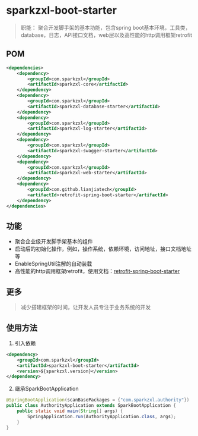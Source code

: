 # sparkzxl-boot-starter
> 职能：
> 聚合开发脚手架的基本功能，包含spring boot基本环境，工具类，database，日志，API接口文档，web层以及高性能的http调用框架retrofit

## POM

```xml
<dependencies>
    <dependency>
        <groupId>com.sparkzxl</groupId>
        <artifactId>sparkzxl-core</artifactId>
    </dependency>
    <dependency>
        <groupId>com.sparkzxl</groupId>
        <artifactId>sparkzxl-database-starter</artifactId>
    </dependency>
    <dependency>
        <groupId>com.sparkzxl</groupId>
        <artifactId>sparkzxl-log-starter</artifactId>
    </dependency>
    <dependency>
        <groupId>com.sparkzxl</groupId>
        <artifactId>sparkzxl-swagger-starter</artifactId>
    </dependency>
    <dependency>
        <groupId>com.sparkzxl</groupId>
        <artifactId>sparkzxl-web-starter</artifactId>
    </dependency>
    <dependency>
        <groupId>com.github.lianjiatech</groupId>
        <artifactId>retrofit-spring-boot-starter</artifactId>
    </dependency>
</dependencies>
```

## 功能
- 聚合企业级开发脚手架基本的组件
- 启动后的初始化操作，例如，操作系统，依赖环境，访问地址，接口文档地址等
- EnableSpringUtil注解的自动装载
- 高性能的http调用框架retrofit，使用文档：[retrofit-spring-boot-starter](https://github.com/LianjiaTech/retrofit-spring-boot-starter)


## 更多
> 减少搭建框架的时间，让开发人员专注于业务系统的开发

## 使用方法
1. 引入依赖
```xml
<dependency>
    <groupId>com.sparkzxl</groupId>
    <artifactId>sparkzxl-boot-starter</artifactId>
    <version>${sparkzxl.version}</version>
</dependency>
```
2. 继承SparkBootApplication
```java
@SpringBootApplication(scanBasePackages = {"com.sparkzxl.authority"})
public class AuthorityApplication extends SparkBootApplication {
    public static void main(String[] args) {
        SpringApplication.run(AuthorityApplication.class, args);
    }
}
```
